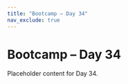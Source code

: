 ```yaml
---
title: "Bootcamp – Day 34"
nav_exclude: true
---
```


# Bootcamp – Day 34

Placeholder content for Day 34.

